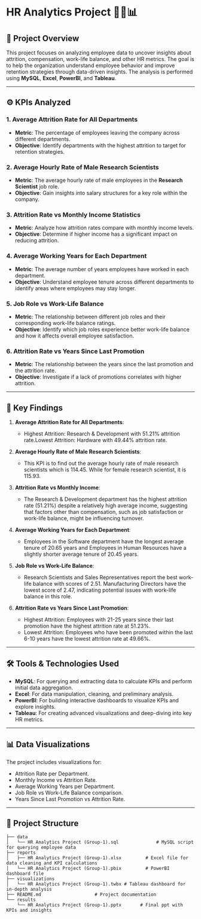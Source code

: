 # HR Analytics Project 👨‍💼📊

## 📄 Project Overview
This project focuses on analyzing employee data to uncover insights about attrition, compensation, work-life balance, and other HR metrics. The goal is to help the organization understand employee behavior and improve retention strategies through data-driven insights. The analysis is performed using **MySQL**, **Excel**, **PowerBI**, and **Tableau**.

---

## ⚙️ KPIs Analyzed

### 1. **Average Attrition Rate for All Departments**
- **Metric**: The percentage of employees leaving the company across different departments.
- **Objective**: Identify departments with the highest attrition to target for retention strategies.

### 2. **Average Hourly Rate of Male Research Scientists**
- **Metric**: The average hourly rate of male employees in the **Research Scientist** job role.
- **Objective**: Gain insights into salary structures for a key role within the company.

### 3. **Attrition Rate vs Monthly Income Statistics**
- **Metric**: Analyze how attrition rates compare with monthly income levels.
- **Objective**: Determine if higher income has a significant impact on reducing attrition.

### 4. **Average Working Years for Each Department**
- **Metric**: The average number of years employees have worked in each department.
- **Objective**: Understand employee tenure across different departments to identify areas where employees may stay longer.

### 5. **Job Role vs Work-Life Balance**
- **Metric**: The relationship between different job roles and their corresponding work-life balance ratings.
- **Objective**: Identify which job roles experience better work-life balance and how it affects overall employee satisfaction.

### 6. **Attrition Rate vs Years Since Last Promotion**
- **Metric**: The relationship between the years since the last promotion and the attrition rate.
- **Objective**: Investigate if a lack of promotions correlates with higher attrition.

---

## 🔑 Key Findings

1. **Average Attrition Rate for All Departments**: 
   - Highest Attrition: Research & Development with 51.21% attrition rate.Lowest Attrition: Hardware with 49.44% attrition rate.

2. **Average Hourly Rate of Male Research Scientists**: 
   - This KPI is to find out the average hourly rate of male research scientists which is 114.45. While for female research scientist, it is 115.93.

3. **Attrition Rate vs Monthly Income**: 
   - The Research & Development department has the highest attrition rate (51.21%) despite a relatively high average income, suggesting that factors other than compensation, such as job satisfaction or work-life 
     balance, might be influencing turnover.
     
4. **Average Working Years for Each Department**: 
   - Employees in the Software department have the longest average tenure of 20.65 years and Employees in Human Resources have a slightly shorter average tenure of 20.45 years.

5. **Job Role vs Work-Life Balance**: 
   - Research Scientists and Sales Representatives report the best work-life balance with scores of 2.51. Manufacturing Directors have the lowest score of 2.47, indicating potential issues with work-life balance 
     in this role.


6. **Attrition Rate vs Years Since Last Promotion**: 
   - Highest Attrition: Employees with 21-25 years since their last promotion have the highest attrition rate at 51.23%.
   - Lowest Attrition: Employees who have been promoted within the last 6-10 years have the lowest attrition rate at 49.66%.

---

## 🛠️ Tools & Technologies Used

- **MySQL**: For querying and extracting data to calculate KPIs and perform initial data aggregation.
- **Excel**: For data manipulation, cleaning, and preliminary analysis.
- **PowerBI**: For building interactive dashboards to visualize KPIs and explore insights.
- **Tableau**: For creating advanced visualizations and deep-diving into key HR metrics.

---

## 📊 Data Visualizations
The project includes visualizations for:
- Attrition Rate per Department.
- Monthly Income vs Attrition Rate.
- Average Working Years per Department.
- Job Role vs Work-Life Balance comparison.
- Years Since Last Promotion vs Attrition Rate.

---

## 📂 Project Structure

```plaintext
├── data
│   └── HR Analytics Project (Group-1).sql              # MySQL script for querying employee data
├── reports
│   ├── HR Analytics Project (Group-1).xlsx         # Excel file for data cleaning and KPI calculations
│   └── HR Analytics Project (Group-1).pbix         # PowerBI dashboard file
├── visualizations
│   └── HR Analytics Project (Group-1).twbx # Tableau dashboard for in-depth analysis
├── README.md                    # Project documentation
└── results
    └── HR Analytics Project (Group-1).pptx       # Final ppt with KPIs and insights
